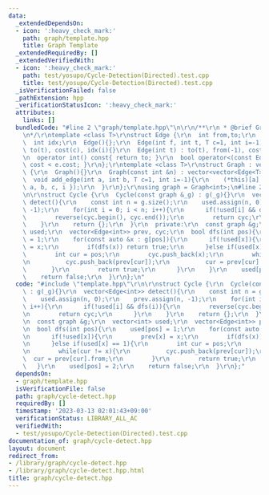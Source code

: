 ```yaml
---
data:
  _extendedDependsOn:
  - icon: ':heavy_check_mark:'
    path: graph/template.hpp
    title: Graph Template
  _extendedRequiredBy: []
  _extendedVerifiedWith:
  - icon: ':heavy_check_mark:'
    path: test/yosupo/Cycle-Detection(Directed).test.cpp
    title: test/yosupo/Cycle-Detection(Directed).test.cpp
  _isVerificationFailed: false
  _pathExtension: hpp
  _verificationStatusIcon: ':heavy_check_mark:'
  attributes:
    links: []
  bundledCode: "#line 2 \"graph/template.hpp\"\n\r\n/**\r\n * @brief Graph Template\r\
    \n*/\r\ntemplate <class T>\r\nstruct Edge {\r\n  int from,to;\r\n  T cost;\r\n\
    \  int idx;\r\n  Edge(){};\r\n  Edge(int f, int t, T c=1, int i=-1) : from(f),\
    \ to(t), cost(c), idx(i){}\r\n  Edge(int t) : to(t), from(-1), cost(1), idx(-1){}\r\
    \n  operator int() const{ return to; }\r\n  bool operator<(const Edge &e){ return\
    \ cost < e.cost; }\r\n};\r\ntemplate <class T>\r\nstruct Graph : vector<vector<Edge<T>>>\
    \ {\r\n  Graph(){}\r\n  Graph(const int &n) : vector<vector<Edge<T>>>(n){}\r\n\
    \  void add_edge(int a, int b, T c=1, int i=-1){\r\n    (*this)[a].push_back({\
    \ a, b, c, i });\r\n  }\r\n};\r\nusing graph = Graph<int>;\n#line 2 \"graph/cycle-detect.hpp\"\
    \n\r\nstruct Cycle {\r\n  Cycle(const graph &_g) : g(_g){}\r\n  vector<Edge<int>>\
    \ detect(){\r\n    const int n = g.size();\r\n    used.assign(n, 0);\r\n    prev.assign(n,\
    \ -1);\r\n    for(int i = 0; i < n; i++){\r\n      if(!used[i] && dfs(i)){\r\n\
    \        reverse(cyc.begin(), cyc.end());\r\n        return cyc;\r\n      }\r\n\
    \    }\r\n    return {};\r\n  }\r\n  private:\r\n  const graph &g;\r\n  vector<int>\
    \ used;\r\n  vector<Edge<int>> prev, cyc;\r\n  bool dfs(int pos){\r\n    used[pos]\
    \ = 1;\r\n    for(const auto &x : g[pos]){\r\n      if(!used[x]){\r\n        prev[x]\
    \ = x;\r\n        if(dfs(x)) return true;\r\n      }else if(used[x] == 1){\r\n\
    \        int cur = pos;\r\n        cyc.push_back(x);\r\n        while(cur != x){\r\
    \n          cyc.push_back(prev[cur]);\r\n          cur = prev[cur].from;\r\n \
    \       }\r\n        return true;\r\n      }\r\n    }\r\n    used[pos] = 2;\r\n\
    \    return false;\r\n  }\r\n};\n"
  code: "#include \"template.hpp\"\r\n\r\nstruct Cycle {\r\n  Cycle(const graph &_g)\
    \ : g(_g){}\r\n  vector<Edge<int>> detect(){\r\n    const int n = g.size();\r\n\
    \    used.assign(n, 0);\r\n    prev.assign(n, -1);\r\n    for(int i = 0; i < n;\
    \ i++){\r\n      if(!used[i] && dfs(i)){\r\n        reverse(cyc.begin(), cyc.end());\r\
    \n        return cyc;\r\n      }\r\n    }\r\n    return {};\r\n  }\r\n  private:\r\
    \n  const graph &g;\r\n  vector<int> used;\r\n  vector<Edge<int>> prev, cyc;\r\
    \n  bool dfs(int pos){\r\n    used[pos] = 1;\r\n    for(const auto &x : g[pos]){\r\
    \n      if(!used[x]){\r\n        prev[x] = x;\r\n        if(dfs(x)) return true;\r\
    \n      }else if(used[x] == 1){\r\n        int cur = pos;\r\n        cyc.push_back(x);\r\
    \n        while(cur != x){\r\n          cyc.push_back(prev[cur]);\r\n        \
    \  cur = prev[cur].from;\r\n        }\r\n        return true;\r\n      }\r\n \
    \   }\r\n    used[pos] = 2;\r\n    return false;\r\n  }\r\n};"
  dependsOn:
  - graph/template.hpp
  isVerificationFile: false
  path: graph/cycle-detect.hpp
  requiredBy: []
  timestamp: '2023-03-13 02:01:43+09:00'
  verificationStatus: LIBRARY_ALL_AC
  verifiedWith:
  - test/yosupo/Cycle-Detection(Directed).test.cpp
documentation_of: graph/cycle-detect.hpp
layout: document
redirect_from:
- /library/graph/cycle-detect.hpp
- /library/graph/cycle-detect.hpp.html
title: graph/cycle-detect.hpp
---
```

